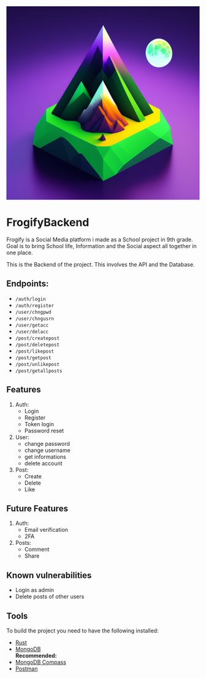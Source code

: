 <div style="text-align: center;">
  <img src="assets/FrogifyLogo.jpg" alt="" style="max-width: 100%; height: auto;">
</div>

# FrogifyBackend

Frogify is a Social Media platform i made as a School project in 9th grade. Goal is to bring School life, Information and the Social aspect all together in one place. 

This is the Backend of the project. This involves the API and the Database.

## Endpoints:
- `/auth/login` 
- `/auth/register`
- `/user/chngpwd`
- `/user/chngusrn`
- `/user/getacc`
- `/user/delacc`
- `/post/createpost`
- `/post/deletepost`
- `/post/likepost`
- `/post/getpost`
- `/post/unlikepost`
- `/post/getallposts`


## Features
1. Auth:
    - Login
    - Register
    - Token login
   - Password reset
2. User:
    - change password
    - change username
    - get informations
    - delete account
3. Post:
   - Create
   - Delete
   - Like

## Future Features
1. Auth:
    - Email verification
    - 2FA
2. Posts:
    - Comment
    - Share

## Known vulnerabilities
- Login as admin 
- Delete posts of other users

## Tools
To build the project you need to have the following installed:
- [Rust](https://www.rust-lang.org/tools/install)
- [MongoDB](https://docs.mongodb.com/manual/installation/)\
**Recommended:**
- [MongoDB Compass](https://www.mongodb.com/products/compass)
- [Postman](https://www.postman.com/downloads/)
